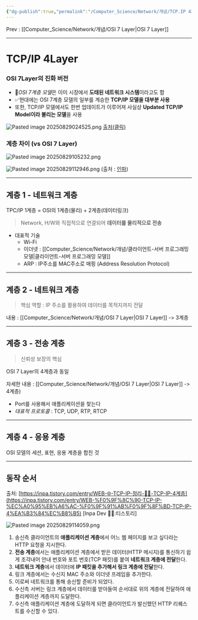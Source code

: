 ```yaml
---
{"dg-publish":true,"permalink":"/Computer_Science/Network/개념/TCP.IP 4계층 모델/","noteIcon":"","created":"2025-08-29T11:06:10.315+09:00","updated":"2025-09-05T02:31:10.495+09:00"}
---
```




Prev : [[Computer_Science/Network/개념/OSI 7 Layer\|OSI 7 Layer]]


---
# TCP/IP 4Layer 

### OSI 7Layer의 진화 버전 
- 💢*OSI 7계층 모델*은 이미 시장에서 **도태된 네트워크 시스템**이라고도 함 
- ✅현대에는 OSI 7계층 모델의 일부를 계승한 **TCP/IP 모델을 대부분 사용**
- 또한, TCP/IP 모델에서도 한번 업데이트가 이루어져 사실상 **Updated TCP/IP Model이라 불리는 모델**을 사용

![Pasted image 20250829024525.png](/img/user/supporter/image/Pasted%20image%2020250829024525.png)
[출처(클릭)](https://dydgustmdfl1231.tistory.com/54)


###  계층 차이 (vs OSI 7 Layer)
![Pasted image 20250829105232.png](/img/user/supporter/image/Pasted%20image%2020250829105232.png)

![Pasted image 20250829112946.png](/img/user/supporter/image/Pasted%20image%2020250829112946.png)
(출처 : [인파](https://inpa.tistory.com/entry/WEB-%F0%9F%8C%90-TCP-IP-%EC%A0%95%EB%A6%AC-%F0%9F%91%AB%F0%9F%8F%BD-TCP-IP-4%EA%B3%84%EC%B8%B5))

---
## 계층 1 - 네트워크  계층 
TPC/IP 1계층 = OSI의 1계층(물리) + 2계층(데이터링크)

> Network, H/W와 직접적으로 연결되어 **데이터를 물리적으로 전송** 

- 대표적 기술
	- Wi-Fi
	- 이더넷 : [[Computer_Science/Network/개념/클라이언트-서버 프로그래밍 모델\|클라이언트-서버 프로그래밍 모델]]
	- ARP : IP주소를 MAC주소로 매핑 (Address Resolution Protocol)

---
## 계층 2 - 네트워크 계층 
> 핵심 역할 : IP 주소를 활용하여 데이터를 목적지까지 전달

내용 : [[Computer_Science/Network/개념/OSI 7 Layer\|OSI 7 Layer]] -> 3계층 

---
## 계층 3 - 전송 계층 
> 신뢰성 보장의 핵심 

OSI 7 Layer의 4계층과 동일 

자세한 내용 : [[Computer_Science/Network/개념/OSI 7 Layer\|OSI 7 Layer]] -> 4계층)

- Port를 사용해서 애플리케이션을 찾는다
- *대표적 프로토콜* : TCP, UDP, RTP, RTCP 

---
## 계층 4 - 응용 계층 

OSI 모델의 세션, 표현, 응용 계층을 합친 것 


---
## 동작 순서

출처: [https://inpa.tistory.com/entry/WEB-🌐-TCP-IP-정리-👫🏽-TCP-IP-4계층](https://inpa.tistory.com/entry/WEB-%F0%9F%8C%90-TCP-IP-%EC%A0%95%EB%A6%AC-%F0%9F%91%AB%F0%9F%8F%BD-TCP-IP-4%EA%B3%84%EC%B8%B5) [Inpa Dev 👨‍💻:티스토리]

![Pasted image 20250829114059.png](/img/user/supporter/image/Pasted%20image%2020250829114059.png)
1. 송신측 클라이언트의 **애플리케이션 계층**에서 어느 웹 페이지를 보고 싶다라는 HTTP 요청을 지시한다.
2. **전송 계층**에서는 애플리케이션 계층에서 받은 데이터(HTTP 메시지)를 통신하기 쉽게 조각내어 안내 번호와 포트 번호(TCP 패킷)를 붙여 **네트워크 계층에 전달**한다.
3. **네트워크 계층**에서 데이터에 **IP 패킷을 추가해서 링크 계층에 전달**한다.
4. 링크 계층에서는 수신지 MAC 주소와 이더넷 프레임을 추가한다. 
5. 이로써 네트워크를 통해 송신할 준비가 되었다.
6. 수신측 서버는 링크 계층에서 데이터를 받아들여 순서대로 위의 계층에 전달하여 애플리케이션 계층까지 도달한다.
7. 수신측 애플리케이션 계층에 도달하게 되면 클라이언트가 발신했던 HTTP 리퀘스트를 수신할 수 있다.

